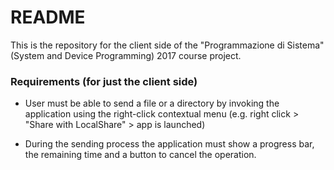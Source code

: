 # README

This is the repository for the client side of the "Programmazione di Sistema" (System and Device Programming) 2017 course project.


### Requirements (for just the client side)

* User must be able to send a file or a directory by invoking the application using the right-click contextual menu (e.g. right click > "Share with LocalShare" > app is launched)

* During the sending process the application must show a progress bar, the remaining time and a button to cancel the operation.
